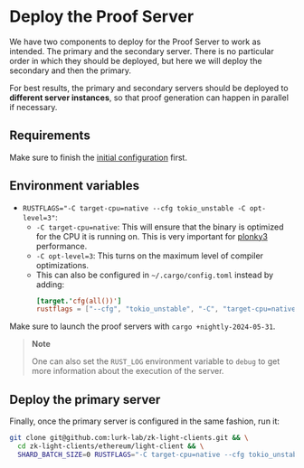 # Deploy the Proof Server

We have two components to deploy for the Proof Server to work as intended. The primary and the secondary server.
There is no particular order in which they should be deployed, but here we will deploy the secondary and then
the primary.

For best results, the primary and secondary servers should be deployed to **different server instances**, so that
proof generation can happen in parallel if necessary.

## Requirements

Make sure to finish the [initial configuration](./configuration.md) first.

## Environment variables

- `RUSTFLAGS="-C target-cpu=native --cfg tokio_unstable -C opt-level=3"`:
    - `-C target-cpu=native`: This will ensure that the binary is optimized
      for the CPU it is running on. This is very important
      for [plonky3](https://github.com/plonky3/plonky3?tab=readme-ov-file#cpu-features) performance.
    - `-C opt-level=3`: This turns on the maximum level of compiler optimizations.
    - This can also be configured in `~/.cargo/config.toml` instead by adding:
        ```toml
        [target.'cfg(all())']
        rustflags = ["--cfg", "tokio_unstable", "-C", "target-cpu=native", "-C", "opt-level=3"]
        ```

Make sure to launch the proof servers with `cargo +nightly-2024-05-31`.

> **Note**
>
> One can also set the `RUST_LOG` environment variable to `debug` to get more information
> about the execution of the server.

## Deploy the primary server

Finally, once the primary server is configured in the same fashion, run it:

```bash
git clone git@github.com:lurk-lab/zk-light-clients.git && \
  cd zk-light-clients/ethereum/light-client && \
  SHARD_BATCH_SIZE=0 RUSTFLAGS="-C target-cpu=native --cfg tokio_unstable -C opt-level=3" cargo +nightly-2024-05-31 run --release --bin server_primary -- -a <NETWORK_ADDESS> --snd-addr <SECONDARY_SERVER_ADDRESS>
```
